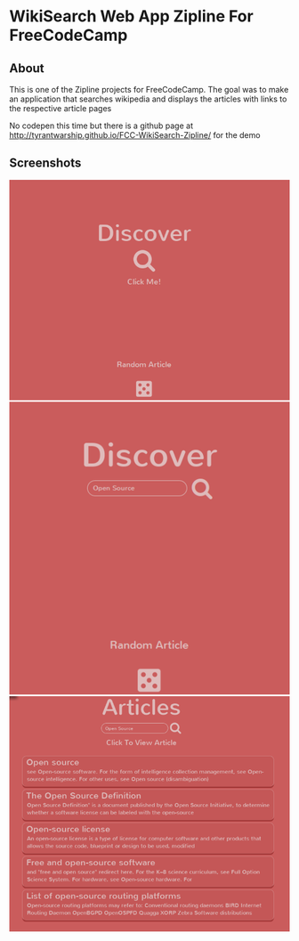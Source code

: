 # WikiSearch Web App Zipline For FreeCodeCamp

## About
This is one of the Zipline projects for FreeCodeCamp. The goal was to make an application that searches wikipedia and displays the articles with links to the respective article pages

No codepen this time but there is a github page at http://tyrantwarship.github.io/FCC-WikiSearch-Zipline/ for the demo

## Screenshots
![demo1](./demo-first.png?raw=true)
![demo2](./demo-second.png?raw=true)
![demo3](./demo-third.png?raw=true)
